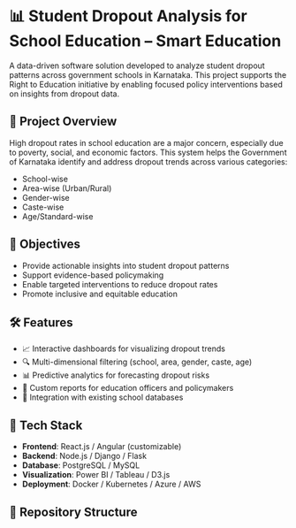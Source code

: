 # 📊 Student Dropout Analysis for School Education – Smart Education

A data-driven software solution developed to analyze student dropout patterns across government schools in Karnataka. This project supports the Right to Education initiative by enabling focused policy interventions based on insights from dropout data.

## 🏫 Project Overview

High dropout rates in school education are a major concern, especially due to poverty, social, and economic factors. This system helps the Government of Karnataka identify and address dropout trends across various categories:

- School-wise
- Area-wise (Urban/Rural)
- Gender-wise
- Caste-wise
- Age/Standard-wise

## 🎯 Objectives

- Provide actionable insights into student dropout patterns
- Support evidence-based policymaking
- Enable targeted interventions to reduce dropout rates
- Promote inclusive and equitable education

## 🛠️ Features

- 📈 Interactive dashboards for visualizing dropout trends
- 🔍 Multi-dimensional filtering (school, area, gender, caste, age)
- 📊 Predictive analytics for forecasting dropout risks
- 📝 Custom reports for education officers and policymakers
- 🔗 Integration with existing school databases

## 🧰 Tech Stack

- **Frontend**: React.js / Angular (customizable)
- **Backend**: Node.js / Django / Flask
- **Database**: PostgreSQL / MySQL
- **Visualization**: Power BI / Tableau / D3.js
- **Deployment**: Docker / Kubernetes / Azure / AWS

## 📂 Repository Structure
